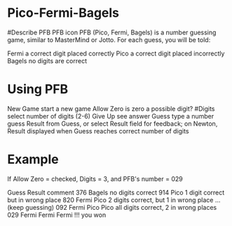 # Pico-Fermi-Bagels

#Describe PFB
PFB icon
PFB (Pico, Fermi, Bagels) is a number guessing game, similar to MasterMind or Jotto. For each guess, you will be told:

Fermi
a correct digit placed correctly
Pico
a correct digit placed incorrectly
Bagels
no digits are correct

# Using PFB
New Game
start a new game
Allow Zero
is zero a possible digit?
#Digits
select number of digits (2-6)
Give Up
see answer
Guess
type a number guess
Result
<tab> from Guess, or select Result field for feedback; on Newton, Result displayed when Guess reaches correct number of digits

# Example
If Allow Zero = checked, Digits = 3, and PFB's number = 029

Guess	Result	comment
376	Bagels	no digits correct
914	Pico	1 digit correct but in wrong place
820	Fermi Pico	2 digits correct, but 1 in wrong place
...	(keep guessing)
092	Fermi Pico Pico	all digits correct, 2 in wrong places
029	Fermi Fermi Fermi !!!	you won
